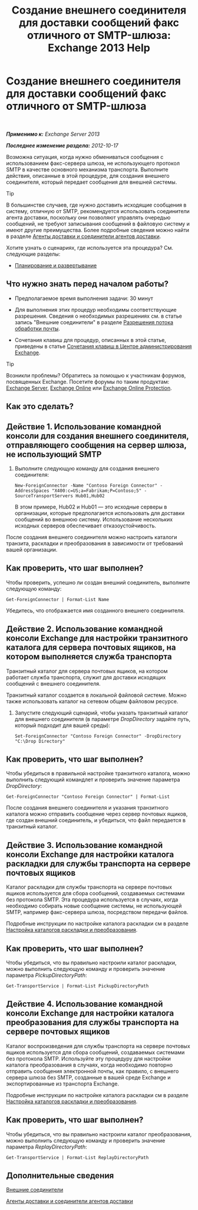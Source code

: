 ﻿---
title: 'Создание внешнего соединителя для доставки сообщений факс отличного от SMTP-шлюза: Exchange 2013 Help'
TOCTitle: Создание внешнего соединителя для доставки сообщений факс отличного от SMTP-шлюза
ms:assetid: 589db487-3c4c-409a-92e3-c78dd8f639b6
ms:mtpsurl: https://technet.microsoft.com/ru-ru/library/JJ710163(v=EXCHG.150)
ms:contentKeyID: 50488275
ms.date: 05/22/2018
mtps_version: v=EXCHG.150
ms.translationtype: MT
---

# Создание внешнего соединителя для доставки сообщений факс отличного от SMTP-шлюза

 

_**Применимо к:** Exchange Server 2013_

_**Последнее изменение раздела:** 2012-10-17_

Возможна ситуация, когда нужно обмениваться сообщения с использованием факс-сервера шлюза, не использующего протокол SMTP в качестве основного механизма транспорта. Выполните действия, описанные в этой процедуре, для создания внешнего соединителя, который передает сообщения для внешней системы.

> [!TIP]  
> В большинстве случаев, где нужно доставить исходящие сообщения в систему, отличную от SMTP, рекомендуется использовать соединители агента доставки, поскольку они позволяют управлять очередью сообщений, не требуют записывания сообщений в файловую систему и имеют другие преимущества. Более подробные сведения можно найти в разделе <a href="delivery-agents-and-delivery-agent-connectors-exchange-2013-help.md">Агенты доставки и соединители агентов доставки</a>.


Хотите узнать о сценариях, где используется эта процедура? См. следующие разделы:

  - [Планирование и развертывание](planning-and-deployment-for-exchange-2013-installation-instructions.md)

## Что нужно знать перед началом работы?

  - Предполагаемое время выполнения задачи: 30 минут

  - Для выполнения этих процедур необходимы соответствующие разрешения. Сведения о необходимых разрешениях см. в статье запись "Внешние соединители" в разделе [Разрешения потока обработки почты](mail-flow-permissions-exchange-2013-help.md).

  - Сочетания клавиш для процедур, описанных в этой статье, приведены в статье [Сочетания клавиш в Центре администрирования Exchange](keyboard-shortcuts-in-the-exchange-admin-center-exchange-online-protection-help.md).

> [!TIP]  
> Возникли проблемы? Обратитесь за помощью к участникам форумов, посвященных Exchange. Посетите форумы по таким продуктам: <a href="https://go.microsoft.com/fwlink/p/?linkid=60612">Exchange Server</a>, <a href="https://go.microsoft.com/fwlink/p/?linkid=267542">Exchange Online</a> или <a href="https://go.microsoft.com/fwlink/p/?linkid=285351">Exchange Online Protection</a>.


## Как это сделать?

## Действие 1. Использование командной консоли для создания внешнего соединителя, отправляющего сообщения на сервер шлюза, не использующий SMTP

1.  Выполните следующую команду для создания внешнего соединителя:
    
        New-ForeignConnector -Name "Contoso Foreign Connector" -AddressSpaces "X400:c=US;a=Fabrikam;P=Contoso;5" -SourceTransportServers Hub01,Hub02
    
    В этом примере, Hub02 и Hub01 — это исходные серверы в организации, которые предполагается использовать для доставки сообщений во внешнюю систему. Использование нескольких исходных серверов обеспечивает отказоустойчивость.

После создания внешнего соединителя можно настроить каталоги транзита, раскладки и преобразования в зависимости от требований вашей организации.

## Как проверить, что шаг выполнен?

Чтобы проверить, успешно ли создан внешний соединитель, выполните следующую команду:

    Get-ForeignConnector | Format-List Name

Убедитесь, что отображается имя созданного внешнего соединителя.

## Действие 2. Использование командной консоли Exchange для настройки транзитного каталога для сервера почтовых ящиков, на котором выполняется служба транспорта

Транзитный каталог для сервера почтовых ящиков, на котором работает служба транспорта, служит для доставки исходящих сообщений с внешнего соединителя.

Транзитный каталог создается в локальной файловой системе. Можно также использовать каталог на сетевом общем файловом ресурсе.

1.  Запустите следующий сценарий, чтобы указать транзитный каталог для внешнего соединителя (в параметре *DropDirectory* задайте путь, который подходит для вашей среды):
    
        Set-ForeignConnector "Contoso Foreign Connector" -DropDirectory "C:\Drop Directory"

## Как проверить, что шаг выполнен?

Чтобы убедиться в правильной настройке транзитного каталога, можно выполнить следующий командлет и проверить значение параметра *DropDirectory*:

    Get-ForeignConnector "Contoso Foreign Connector" | Format-List

После создания внешнего соединителя и указания транзитного каталога можно отправить сообщение через сервер почтовых ящиков, где создан внешний соединитель, и убедиться, что файл передается в транзитный каталог.

## Действие 3. Использование командной консоли Exchange для настройки каталога раскладки для службы транспорта на сервере почтовых ящиков

Каталог раскладки для службы транспорта на сервере почтовых ящиков используется для сбора сообщений, создаваемых системами без протокола SMTP. Эта процедура используется в случаях, когда необходимо собирать новые сообщение системы, не использующей SMTP, например факс-сервера шлюза, посредством передачи файлов.

Подробные инструкции по настройке каталога раскладки см в разделе [Настройка каталогов раскладки и преобразования](configure-the-pickup-directory-and-the-replay-directory-exchange-2013-help.md).

## Как проверить, что шаг выполнен?

Чтобы убедиться, что вы правильно настроили каталог раскладки, можно выполнить следующую команду и проверить значение параметра *PickupDirectoryPath*:

    Get-TransportService | Format-List PickupDirectoryPath

## Действие 4. Использование командной консоли Exchange для настройки каталога преобразования для службы транспорта на сервере почтовых ящиков

Каталог воспроизведения для службы транспорта на сервере почтовых ящиков используется для сбора сообщений, создаваемых системами без протокола SMTP. Используйте эту процедуру для настройки каталога преобразования в случаях, когда необходимо повторно отправить сообщения электронной почты, как правило, с внешнего сервера шлюза без SMTP, созданные в вашей среде Exchange и экспортированные из транспорта Exchange.

Подробные инструкции по настройке каталога раскладки см в разделе [Настройка каталогов раскладки и преобразования](configure-the-pickup-directory-and-the-replay-directory-exchange-2013-help.md).

## Как проверить, что шаг выполнен?

Чтобы убедиться, что вы правильно настроили каталог преобразования, можно выполнить следующую команду и проверить значение параметра *ReplayDirectoryPath*:

    Get-TransportService | Format-List ReplayDirectoryPath

## Дополнительные сведения

[Внешние соединители](foreign-connectors-exchange-2013-help.md)

[Агенты доставки и соединители агентов доставки](delivery-agents-and-delivery-agent-connectors-exchange-2013-help.md)

